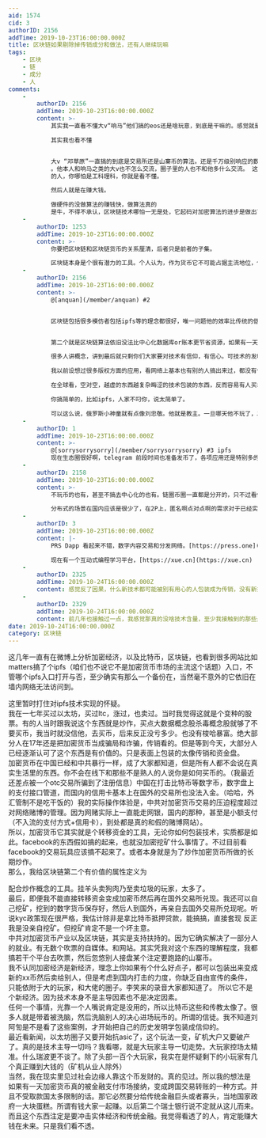 ```yaml
---
aid: 1574
cid: 3
authorID: 2156
addTime: 2019-10-23T16:00:00.000Z
title: 区块链如果剔除掉传销成分和做法，还有人继续玩嘛
tags:
    - 区块
    - 链
    - 成分
    - 人
comments:
    -
        authorID: 2156
        addTime: 2019-10-23T16:00:00.000Z
        content: >-
            其实我一直看不懂大v“响马”他们搞的eos还是啥玩意，到底是干嘛的。感觉就是一个eos大户分点钱养着这些程序员在弄活一个基本是死了的币。一个eth的山寨币。如果那个支持他们的大户跑路了，那整个所谓的生态链就瞬间死亡。  

            其实我也看不懂


            大v “邓草原”一直搞的到底是交易所还是山寨币的算法。还是千万级别响应的数据库技术。我看了他三年的博，没看懂
            。他本人和响马之类的大v也不怎么交流，圈子里的人也不和他多什么交流。 这些都算是精英工程师或者开发者。 技术这个东西，稍微不是他行业
            的人，你哪怕是工科理科，你就是看不懂。  

            然后人就是在赚大钱。  

            做硬件的没做算法的赚钱快，做算法真的
            是牛，不得不承认，区块链技术哪怕一无是处，它起码对加密算法的进步是做出了不少贡献的。各种各样的新算法，总有一个会真正落地。
    -
        authorID: 1253
        addTime: 2019-10-23T16:00:00.000Z
        content: >-
            你要把区块链和区块链货币的关系厘清，后者只是前者的子集。  

            区块链本身是个很有潜力的工具。个人认为，作为货币它不可能占据主流地位，但可以依附货币和交易从而在市场中发挥越来越大的力量。单纯的区块链货币可能会一直存在，但终究只是端枝末流。当然，世上不缺傻子，终归可以炒币，不时炒一下很正常。
    -
        authorID: 2156
        addTime: 2019-10-23T16:00:00.000Z
        content: >-
            @[anquan](/member/anquan) #2


            区块链包括很多模仿者包括ipfs等的理念都很好，唯一问题他的效率比传统的低，能耗比传统的高很多很多，用熵增的方式实现熵减的目的（非常诡异）。而且去中心化在国内根本玩不起来，所以的东西都必须被监管才能在阳光底下传播。你说你搞的跟暗网似的。


            第二个就是区块链算法依旧没法比中心化数据库or账本更节省资源，如果有一天有个算法可以做到这个事情，我觉得那个时候区块链才能真正鹊起，也许这本来就是镜花水月，永远做不到的吧。  

            很多人讲概念，讲到最后就只剩你们大家要对技术有信仰，有信心。可技术的发明者受制于一两个人，这不也是中心化吗。谁掌握了算法，谁就是大爷。  

            我以前设想过很多版权方面的应用，看网络上基本也有别的人搞出来过，都没有什么市场反应。  

            在全球看，空对空，越虚的东西越复杂晦涩的技术包装的东西，反而容易有人买单。接盘。  

            你搞简单的，比如ipfs，人家不叼你，说太简单了。  

            可以这么说，俄罗斯小神童就有点像刘忠敬。他就是教主。一旦哪天他不玩了，以太坊就死了。
    -
        authorID: 1
        addTime: 2019-10-23T16:00:00.000Z
        content: >-
            @[sorrysorrysorry](/member/sorrysorrysorry) #3 ipfs
            现在生态圈很好啊，telegram 前段时间也准备发币了，各项应用还是特别多的。随着分布式场景越来越多，区块链应用会越来越广泛。
    -
        authorID: 2158
        addTime: 2019-10-23T16:00:00.000Z
        content: >-
            不玩币的也有，甚至不搞去中心化的也有。链圈币圈一直都是分开的，只不过看你承不承认这些是区块链了：国内支付宝搞的区块链电子票据就挺好的，百度百科的编辑也上了区块链。之后还有更多的，比如商品溯源，物联网之类的，都有机会可以搞，而且跟币也扯不上关系。不过，我觉得国内的区块链应用估计也仅限于此。  

            分布式的场景在国内应该是很少了，在2P上，匿名啊点对点啊的需求对于已经实名上网和毫无隐私可言的墙内用户来说没有什么吸引力，直接靠强有力的中心化数据库就可以保证处理效率，根本不需要什么共识机制之类的玩意，撑死上个拜占庭容错。在隐私和效率中要做权衡的恐怕也只有墙外用户了。主要也就2B会有些需求，比如以后做财务共享，要求记账公司把每家公司分开，保持中立性等等。不过这些更多依赖差分隐私或者全同态加密的技术，单纯的区块链不够。
    -
        authorID: 3
        addTime: 2019-10-23T16:00:00.000Z
        content: |-
            PRS Dapp 看起来不错，数字内容交易和分发网络。[https://press.one](https://press.one)

            现在有一个互动式编程学习平台，[https://xue.cn](https://xue.cn)
    -
        authorID: 2325
        addTime: 2019-10-24T16:00:00.000Z
        content: 感觉反了因果，什么新技术都可能被别有用心的人包装成为传销，没有新技术都可以创造伪技术伪科学。
    -
        authorID: 2329
        addTime: 2019-10-24T16:00:00.000Z
        content: 前几年也接触过一点，我感觉那真的没啥技术含量，至少我接触到的那些是，所以，我觉得除了传销骗钱之外，应该没啥玩的吧
date: 2019-10-24T16:00:00.000Z
category: 区块链
---
```


这几年一直有在微博上分析加密经济，以及比特币，区块链，也看到很多网站比如matters搞了个ipfs（咱们也不说它不是加密货币市场的主流这个话题）入口，不管哪个ipfs入口打开与否，至少确实有那么一个备份在，当然毫不意外的它依旧在墙内网络无法访问到。

这里暂时打住对ipfs技术实现的怀疑。  
我在一七年买过以太坊，买过ltc，涨过，也卖过。当时我觉得这就是个变种的股票。有的人当时跟我说这个东西就是炒作，买点大数据概念股杀毒概念股就够了不要买币，我当时就没信他，去买币，后来反正没亏多少。也没有梭哈暴富。绝大部分人在17年还是把加密货币当成骗局和诈骗，传销看的。但是等到今天，大部分人已经逐渐认可了这个东西是有价值的。只是表面上包装的太像传销和资金盘。  
加密货币在中国已经和中共暴行一样，成了大家都知道，但是所有人都不会说在真实生活里的东西。你不会在线下和那些不是熟人的人说你是如何买币的。（我最近还差点被一个otc交易所骗到了注册信息）中国在打击比特币等数字币，数字盘上的支付接口管道，而国内的信用卡基本上在国外的交易所也没法入金。（哈哈，外汇管制不是吃干饭的）我的实际操作体验是，中共对加密货币交易的压迫程度超过对网络赌博的管理。因为网赌实际上一直能走网银，国内的那种，甚至是小额支付（不入流的支付方式+信用卡），到处都是真的和假的赌博网站）。  
所以，加密货币它其实就是个转移资金的工具，无论你如何包装技术，实质都是如此。facebook的东西假如搞的起来，也就没加密挖矿什么事情了。不过目前看facebook的交易玩具应该搞不起来了。或者本身就是为了炒作加密货币所做的长期炒作。  
那么，我给区块链第二个有价值的属性定义为

配合炒作概念的工具。挂羊头卖狗肉乃至卖垃圾的玩家，太多了。  
最后，即便我不能直接转移资金变成加密币然后再在国外交易所兑现。我还可以自己挖矿，挖到的数字货币保存好，然后人到国外，再亲自去国外交易所兑现呢。听说kyc政策现在很严格，我估计除非是拿比特币抵押贷款，能搞搞，直接套现 反正我是没亲自挖矿。但挖矿肯定不是一个坏主意。  
中共对加密货币产业以及区块链，其实是支持扶持的。因为它确实解决了一部分人的就业。有无数个吹票的自媒体。和网站。其实凭我对这个东西的理解程度，我都搞若干个平台去吹票，然后忽悠别人接盘某个注定要跑路的山寨币。  
我不认同加密经济是新经济，理念上你如果有个什么好点子，都可以包装出来变成新的xx币然后卖给别人，但是考虑到国内打击的力度，你缺乏自由宣传的条件，只能依附于大的玩家，和大佬的圈子。李笑来的录音大家都知道了。 所以它不是个新经济。因为技术本身不是主导因素也不是决定因素。  
任何一个事情，光靠一个人嘴说肯定是没用的，所以比特币这些和传教太像了。很多人就是带着被洗脑，然后洗脑别人的决心进场玩币的。所谓的信徒。我不知道刘阿訇是不是看了这些案例，才开始把自己的历史发明学包装成信仰的。  
最近看新闻，以太坊圈子又要开始抗asic了，这个玩法一变，矿机大户又要破产了。真的是技术主导一切吗？我看哪，就是大玩家主导一切走势。大玩家控场太精准。什么瑞波更不谈了。除了头部一百个大玩家，我实在是怀疑剩下的小玩家有几个真正赚到大钱的（矿机从业人除外）  
当然，我在现实里见过社会边缘人靠这个币发财的。真的见过。所以我的想法是  
如果有一天加密货币真的被金融支付市场接纳，变成跨国交易转账的一种方式。并且不受取款国太多限制的话。那它必然要分给传统金融巨头或者寡头，当地国家政府一大块蛋糕。所谓有钱大家一起赚。以后第二个瑞士银行说不定就从这儿而来。而且这个东西注定是要冲击实体经济和传统金融。我觉得看透了的人，肯定能赚大钱在未来。只是我们看不透。
